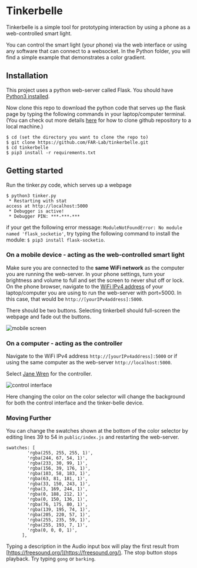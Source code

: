 # Tinkerbelle

Tinkerbelle is a simple tool for prototyping interaction by using a phone as a web-controlled smart light. 

You can control the smart light (your phone) via the web interface or using any software that can connect to a websocket. In the Python folder, you will find a simple example that demonstrates a color gradient.

## Installation

This project uses a python web-server called Flask. 
You should have [Python3 installed](https://realpython.com/installing-python/).

<!--To install flask in a virtual environment:
```
$ sudo pip3 install virtualenv
$ virtualenv tinkerbelle
$ cd tinkerbelle
$ source bin/activate
```-->

Now clone this repo to download the python code that serves up the flask page by typing the following commands in your laptop/computer terminal.
(You can check out more details [here](https://docs.github.com/en/github/creating-cloning-and-archiving-repositories/cloning-a-repository-from-github/cloning-a-repository) for how to clone github repository to a local machine.)

```
$ cd (set the directory you want to clone the repo to)
$ git clone https://github.com/FAR-Lab/tinkerbelle.git
$ cd tinkerbelle
$ pip3 install -r requirements.txt
```

## Getting started
Run the tinker.py code, which serves up a webpage

```
$ python3 tinker.py
 * Restarting with stat
access at http://localhost:5000
 * Debugger is active!
 * Debugger PIN: ***-***-***
```
if your get the following error message: `ModuleNotFoundError: No module named 'flask_socketio'`, try typing the following command to install the module:
`$ pip3 install flask-socketio`.


### On a mobile device - acting as the web-controlled smart light
Make sure you are connected to the **same WiFi network** as the computer you are running the web-server. In your phone settings, turn your brightness and volume to full and set the screen to never shut off or lock. On the phone browser, navigate to the [WiFi IPv4 address](https://smallbusiness.chron.com/ip-address-wifi-52888.html) of your laptop/computer you are using to run the web-server with port=5000. In this case, that would be `http://[yourIPv4address]:5000`.

There should be two buttons. Selecting tinkerbell should full-screen the webpage and fade out the buttons.

![mobile screen](/imgs/phone1.png)


### On a computer - acting as the controller
Navigate to the WiFi IPv4 address `http://[yourIPv4address]:5000` or if using the same computer as the web-server `http://localhost:5000`.

Select [Jane Wren](https://en.wikipedia.org/wiki/Tinker_Bell#On_stage) for the controller. 

![control interface](/imgs/controller.png)

Here changing the color on the color selector will change the background for both the control interface and the tinker-belle device.


### Moving Further

You can change the swatches shown at the bottom of the color selector by editing lines 39 to 54 in `public/index.js` and restarting the web-server.

```
swatches: [
        'rgba(255, 255, 255, 1)',
        'rgba(244, 67, 54, 1)',
        'rgba(233, 30, 99, 1)',
        'rgba(156, 39, 176, 1)',
        'rgba(103, 58, 183, 1)',
        'rgba(63, 81, 181, 1)',
        'rgba(33, 150, 243, 1)',
        'rgba(3, 169, 244, 1)',
        'rgba(0, 188, 212, 1)',
        'rgba(0, 150, 136, 1)',
        'rgba(76, 175, 80, 1)',
        'rgba(139, 195, 74, 1)',
        'rgba(205, 220, 57, 1)',
        'rgba(255, 235, 59, 1)',
        'rgba(255, 193, 7, 1)',
        'rgba(0, 0, 0, 1)',
      ],
```

Typing a description in the Audio input box will play the first result from [https://freesound.org/](https://freesound.org/). The stop button stops playback. Try typing `gong` or `barking`.
